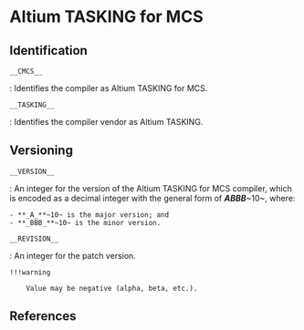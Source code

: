 # Altium TASKING for MCS

## Identification

`__CMCS__`

:   Identifies the compiler as Altium TASKING for MCS.

`__TASKING__`

:   Identifies the compiler vendor as Altium TASKING.

## Versioning

`__VERSION__`

:   An integer for the version of the Altium TASKING for MCS compiler, which is encoded as a decimal integer with the general form of **_ABBB_**~10~, where:

    - **_A_**~10~ is the major version; and
    - **_BBB_**~10~ is the minor version.

`__REVISION__`

:   An integer for the patch version.

    !!!warning

        Value may be negative (alpha, beta, etc.).

## References